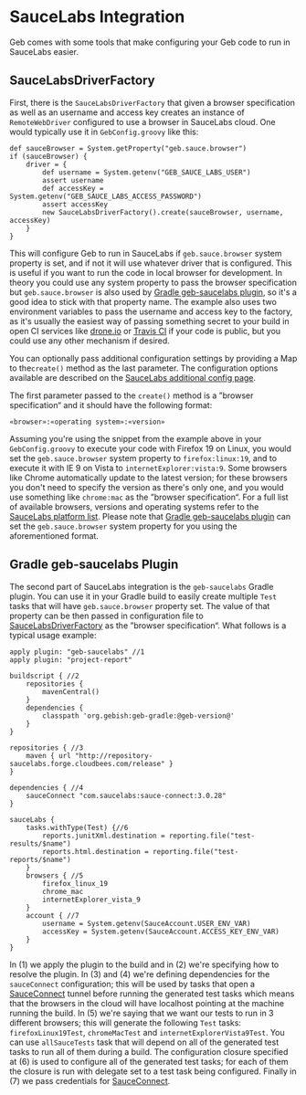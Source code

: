 # SauceLabs Integration

Geb comes with some tools that make configuring your Geb code to run in SauceLabs easier.

## SauceLabsDriverFactory

First, there is the `SauceLabsDriverFactory` that given a browser specification as well as an username and access key creates an instance of `RemoteWebDriver` configured to use a browser in SauceLabs cloud. One would typically use it in `GebConfig.groovy` like this:

	def sauceBrowser = System.getProperty("geb.sauce.browser")
	if (sauceBrowser) {
		driver = {
			def username = System.getenv("GEB_SAUCE_LABS_USER")
			assert username
			def accessKey = System.getenv("GEB_SAUCE_LABS_ACCESS_PASSWORD")
			assert accessKey
			new SauceLabsDriverFactory().create(sauceBrowser, username, accessKey)
		}
	}

This will configure Geb to run in SauceLabs if `geb.sauce.browser` system property is set, and if not it will use whatever driver that is configured. This is useful if you want to run the code in local browser for development. In theory you could use any system property to pass the browser specification but `geb.sauce.browser` is also used by [Gradle geb-saucelabs plugin](#gradle_geb_saucelabs_plugin), so it's a good idea to stick with that property name. The example also uses two environment variables to pass the username and access key to the factory, as it's usually the easiest way of passing something secret to your build in open CI services like [drone.io](https://drone.io/) or [Travis CI](https://travis-ci.org/) if your code is public, but you could use any other mechanism if desired.

You can optionally pass additional configuration settings by providing a Map to the`create()` method as the last parameter. The configuration options available are described on the [SauceLabs additional config page](https://saucelabs.com/docs/additional-config).

The first parameter passed to the `create()` method is a ”browser specification“ and it should have the following format:

	«browser»:«operating system»:«version»

Assuming you're using the snippet from the example above in your `GebConfig.groovy` to execute your code with Firefox 19 on Linux, you would set the `geb.sauce.browser` system property to `firefox:linux:19`, and to execute it with IE 9 on Vista to `internetExplorer:vista:9`. Some browsers like Chrome automatically update to the latest version; for these browsers you don't need to specify the version as there's only one, and you would use something like `chrome:mac` as the ”browser specification“. For a full list of available browsers, versions and operating systems refer to the [SauceLabs platform list](https://saucelabs.com/docs/platforms/webdriver). Please note that [Gradle geb-saucelabs plugin](#gradle_geb_saucelabs_plugin) can set the `geb.sauce.browser` system property for you using the aforementioned format.

## Gradle geb-saucelabs Plugin

The second part of SauceLabs integration is the `geb-saucelabs` Gradle plugin. You can use it in your Gradle build to easily create multiple `Test` tasks that will have `geb.sauce.browser` property set.  The value of that property can be then passed in configuration file to [SauceLabsDriverFactory](#saucelabsdriverfactory) as the ”browser specification“. What follows is a typical usage example:

	apply plugin: "geb-saucelabs" //1
	apply plugin: "project-report"

	buildscript { //2
		repositories {
			mavenCentral()
		}
		dependencies {
			classpath 'org.gebish:geb-gradle:@geb-version@'
		}
	}

	repositories { //3
		maven { url "http://repository-saucelabs.forge.cloudbees.com/release" }
	}

	dependencies { //4
		sauceConnect "com.saucelabs:sauce-connect:3.0.28"
	}

	sauceLabs {
	    tasks.withType(Test) {//6
            reports.junitXml.destination = reporting.file("test-results/$name")
            reports.html.destination = reporting.file("test-reports/$name")
        }
		browsers { //5
			firefox_linux_19
			chrome_mac
			internetExplorer_vista_9
		}
		account { //7
			username = System.getenv(SauceAccount.USER_ENV_VAR)
			accessKey = System.getenv(SauceAccount.ACCESS_KEY_ENV_VAR)
		}
	}

In (1) we apply the plugin to the build and in (2) we're specifying how to resolve the plugin. In (3) and (4) we're defining dependencies for the `sauceConnect` configuration; this will be used by tasks that open a [SauceConnect](https://saucelabs.com/docs/connect) tunnel before running the generated test tasks which means that the browsers in the cloud will have localhost pointing at the machine running the build. In (5) we're saying that we want our tests to run in 3 different browsers; this will generate the following `Test` tasks: `firefoxLinux19Test`, `chromeMacTest` and `internetExplorerVista9Test`. You can use `allSauceTests` task that will depend on all of the generated test tasks to run all of them during a build. The configuration closure specified at (6) is used to configure all of the generated test tasks; for each of them the closure is run with delegate set to a test task being configured. Finally in (7) we pass credentials for [SauceConnect](https://saucelabs.com/docs/connect).
